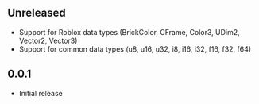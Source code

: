 ## Unreleased
- Support for Roblox data types (BrickColor, CFrame, Color3, UDim2, Vector2, Vector3)
- Support for common data types (u8, u16, u32, i8, i16, i32, f16, f32, f64)

## 0.0.1
- Initial release
